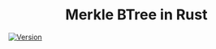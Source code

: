 <h1 align="center">Merkle BTree in Rust</h1>
<p >
<a href="#"><img src="https://img.shields.io/badge/version-0.1.0-brightgreen.svg" alt="Version"></a>
</p>